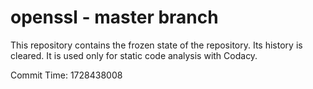 # openssl - master branch

This repository contains the frozen state of the repository.
Its history is cleared. It is used only for static code
analysis with Codacy.

Commit Time: 1728438008
